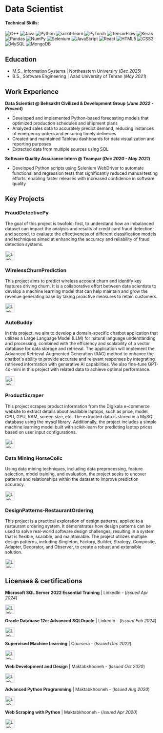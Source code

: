# Data Scientist
#### Technical Skills: 
![C++](https://img.shields.io/badge/c++-%2300599C.svg?logo=c%2B%2B&logoColor=white)
![Java](https://img.shields.io/badge/Java-ED8B00?logo=java&logoColor=white)
![Python](https://img.shields.io/badge/Python-3776AB?logo=python&logoColor=white)
![scikit-learn](https://img.shields.io/badge/scikit--learn-%23F7931E.svg?logo=scikit-learn&logoColor=white)
![PyTorch](https://img.shields.io/badge/PyTorch-%23EE4C2C.svg?logo=PyTorch&logoColor=white)
![TensorFlow](https://img.shields.io/badge/TensorFlow-%23FF6F00.svg?logo=TensorFlow&logoColor=white)
![Keras](https://img.shields.io/badge/Keras-%23D00000.svg?logo=Keras&logoColor=white)
![Pandas](https://img.shields.io/badge/pandas-%23150458.svg?logo=pandas&logoColor=white)
![NumPy](https://img.shields.io/badge/numpy-%23013243.svg?logo=numpy&logoColor=white)
![Selenium](https://img.shields.io/badge/-selenium-%43B02A?logo=selenium&logoColor=white)
![JavaScript](https://img.shields.io/badge/JavaScript-F7DF1E?logo=javascript&logoColor=black)
![React](https://img.shields.io/badge/React-20232A?logo=react&logoColor=61DAFB)
![HTML5](https://img.shields.io/badge/HTML5-E34F26?logo=html5&logoColor=white)
![CSS3](https://img.shields.io/badge/CSS3-1572B6?logo=css3&logoColor=white)
![MySQL](https://img.shields.io/badge/mysql-4479A1.svg?logo=mysql&logoColor=white)
![MongoDB](https://img.shields.io/badge/MongoDB-%234ea94b.svg?logo=mongodb&logoColor=white)

## Education
- M.S., Information Systems | Northeastern Universiry (_Dec 2025_)
- B.S., Software Engineering | Azad University of Tehran (_May 2021_)

## Work Experience
**Data Scientist @ Behsakht Civilized & Development Group (_June 2022 - Present_)**
- Developed and implemented Python-based forecasting models that optimized production schedules and shipment plans 
- Analyzed sales data to accurately predict demand, reducing instances of emergency orders and ensuring timely deliveries
- Created and maintained Tableau dashboards for data visualization and reporting purposes
- Extracted data from multiple sources using SQL

**Software Quality Assurance Intern @ Teamyar (_Dec 2020 - May 2021_)**
- Developed Python scripts using Selenium WebDriver to automate functional and regression tests that significantly reduced manual testing efforts, enabling faster releases with increased confidence in software quality

## Key Projects
### FraudDetectivePy
The goal of this project is twofold: first, to understand how an imbalanced dataset can impact the analysis and results of credit card fraud detection; and second, to evaluate the effectiveness of different classification models and techniques aimed at enhancing the accuracy and reliability of fraud detection systems.
<p><a href="https://github.com/Faridghr/FraudDetectivePy" target="_blank"><img alt="LinkedIn" src="https://img.shields.io/badge/link-0A0A0A.svg?&style=for-the-badge&logo=github&logoColor=white"  height="30px"/></a></p>

### WirelessChurnPrediction
This project aims to predict wireless account churn and identify key features driving churn. It is a collaborative effort between data scientists to develop a machine learning model that can help maintain and grow the revenue generating base by taking proactive measures to retain customers.
<p><a href="https://github.com/Faridghr/WirelessChurnPrediction" target="_blank"><img alt="LinkedIn" src="https://img.shields.io/badge/link-0A0A0A.svg?&style=for-the-badge&logo=github&logoColor=white"  height="30px"/></a></p>

### AutoBuddy
In this project, we aim to develop a domain-specific chatbot application that utilizes a Large Language Model (LLM) for natural language understanding and processing, combined with the efficiency and scalability of a vector database for data storage and retrieval. The application will implement the Advanced Retrieval-Augmented Generation (RAG) method to enhance the chatbot's ability to provide accurate and relevant responses by integrating retrieved information with generative AI capabilities. We also fine-tune GPT-4o-mini in this project with related data to achieve optimal performance.
<p><a href="https://github.com/Faridghr/AutoBuddy-Car-Shopping-Chatbot" target="_blank"><img alt="LinkedIn" src="https://img.shields.io/badge/link-0A0A0A.svg?&style=for-the-badge&logo=github&logoColor=white"  height="30px"/></a></p>

### ProductScraper
This project scrapes product information from the Digikala e-commerce website to extract details about available laptops, such as price, model, CPU, GPU, RAM, screen size, etc. The extracted data is stored in a MySQL database using the mysql library. Additionally, the project includes a simple machine learning model built with scikit-learn for predicting laptop prices based on user input configurations.
<p><a href="https://github.com/Faridghr/ProductScraper" target="_blank"><img alt="LinkedIn" src="https://img.shields.io/badge/link-0A0A0A.svg?&style=for-the-badge&logo=github&logoColor=white"  height="30px"/></a></p>

### Data Mining HorseColic
Using data mining techniques, including data preprocessing, feature selection, model training, and evaluation, the project seeks to uncover patterns and relationships within the dataset to improve prediction accuracy.
<p><a href="https://github.com/Faridghr/horse-survival-data-mining" target="_blank"><img alt="LinkedIn" src="https://img.shields.io/badge/link-0A0A0A.svg?&style=for-the-badge&logo=github&logoColor=white"  height="30px"/></a></p>

### DesignPatterns-RestaurantOrdering
This project is a practical exploration of design patterns, applied to a restaurant ordering system. It demonstrates how design patterns can be used to solve real-world software design challenges, resulting in a system that is flexible, scalable, and maintainable. The project utilizes multiple design patterns, including Singleton, Factory, Builder, Strategy, Composite, Adapter, Decorator, and Observer, to create a robust and extensible solution.
<p><a href="https://github.com/Faridghr/DesignPatterns-RestaurantOrdering" target="_blank"><img alt="LinkedIn" src="https://img.shields.io/badge/link-0A0A0A.svg?&style=for-the-badge&logo=github&logoColor=white"  height="30px"/></a></p>

## Licenses & certifications
**Microsoft SQL Server 2022 Essential Training** | LinkedIn - (_Issued Apr 2024_)
<p><a href="https://www.linkedin.com/learning/certificates/7de1e9db66742cb7fd279fd72ba96b32e3a7158788ef834a2e5522a390a49efe?lipi=urn%3Ali%3Apage%3Ad_flagship3_profile_view_base_certifications_details%3B47KA4eumQfGBI9E4Y5%2FOAA%3D%3D" target="_blank"><img alt="LinkedIn" src="https://img.shields.io/badge/Show%20credential-9a9a9a.svg?&style=for-the-badge&logo=&logoColor=white"  height="30px"/></a></p>

**Oracle Database 12c: Advanced SQLOracle** | LinkedIn - (_Issued Feb 2024_)
<p><a href="https://www.linkedin.com/learning/certificates/ad55e62ce4534035c88e2f5c06b33217dbd43b7bf288f1c5d34e2e958351a59f?lipi=urn%3Ali%3Apage%3Ad_flagship3_profile_view_base_certifications_details%3B47KA4eumQfGBI9E4Y5%2FOAA%3D%3D" target="_blank"><img alt="LinkedIn" src="https://img.shields.io/badge/Show%20credential-9a9a9a.svg?&style=for-the-badge&logo=&logoColor=white"  height="30px"/></a></p>

**Supervised Machine Learning** | Coursera - (_Issued Dec 2022_)
<p><a href="https://coursera.org/verify/LQWUU2RS42F9/" target="_blank"><img alt="LinkedIn" src="https://img.shields.io/badge/Show%20credential-9a9a9a.svg?&logo=&style=for-the-badge&logoColor=white"  height="30px"/></a></p>

**Web Development and Design** | Maktabkhooneh - (_Issued Oct 2020_)
<p><a href="https://maktabkhooneh.org/certificates/MK-CY83QT/" target="_blank"><img alt="LinkedIn" src="https://img.shields.io/badge/Show%20credential-9a9a9a.svg?&style=for-the-badge&logo=&logoColor=white"  height="30px"/></a></p>

**Advanced Python Programming** | Maktabkhooneh - (_Issued Aug 2020_)
<p><a href="https://maktabkhooneh.org/certificates/MK-URWTRV/" target="_blank"><img alt="LinkedIn" src="https://img.shields.io/badge/Show%20credential-9a9a9a.svg?&style=for-the-badge&logo=&logoColor=white"  height="30px"/></a></p>

**Web Scraping with Python** | Maktabkhooneh - (_Issued Apr 2020_)
<p><a href="https://maktabkhooneh.org/certificates/MK-YRS8PG/" target="_blank"><img alt="LinkedIn" src="https://img.shields.io/badge/Show%20credential-9a9a9a.svg?&style=for-the-badge&logo=&logoColor=white"  height="30px"/></a></p>


